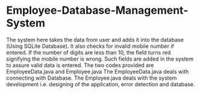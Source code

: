 # Employee-Database-Management-System
The system here takes the data from user and adds it into the database (Using SQLite Database). It also checks for invalid mobile number if entered. If the number of digits are less than 10, the field turns red signifying the mobile number is wrong. Such fields are added in the system to assure valid data is entered. 
The two codes provided are EmployeeData.java and Employee.java
The EmployeeData.java deals with connecting with Database.
The Employee.java deals with the system development i.e. designing of the application, error detection and database.
